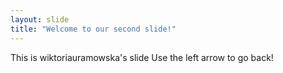```yaml
---
layout: slide
title: "Welcome to our second slide!"
---
```

This is wiktoriauramowska's slide
Use the left arrow to go back!
